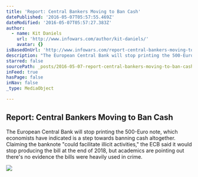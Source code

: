 ```yaml
---
title: 'Report: Central Bankers Moving to Ban Cash'
datePublished: '2016-05-07T05:57:55.469Z'
dateModified: '2016-05-07T05:57:27.383Z'
author:
  - name: Kit Daniels
    url: 'http://www.infowars.com/author/kit-daniels/'
    avatar: {}
isBasedOnUrl: 'http://www.infowars.com/report-central-bankers-moving-to-ban-cash/'
description: "The European Central Bank will stop printing the 500-Euro note, which economists have indicated is a step towards banning cash altogether. Claiming the banknote \"could facilitate illicit activities,\" the ECB said it would stop producing the bill at the end of 2018, but academics are pointing out there's no evidence the bills were heavily used in crime."
starred: false
sourcePath: _posts/2016-05-07-report-central-bankers-moving-to-ban-cash.md
inFeed: true
hasPage: false
inNav: false
_type: MediaObject

---
```

<article style=""><h1>Report: Central Bankers Moving to Ban Cash</h1><p>The European Central Bank will stop printing the 500-Euro note, which economists have indicated is a step towards banning cash altogether. Claiming the banknote "could facilitate illicit activities," the ECB said it would stop producing the bill at the end of 2018, but academics are pointing out there's no evidence the bills were heavily used in crime.</p><img src="http://hw.infowars.com/wp-content/uploads/2015/11/credit-cared1.jpg" /></article>